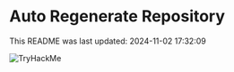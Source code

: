 # Auto Regenerate Repository

This README was last updated: 2024-11-02 17:32:09

 ![TryHackMe](https://tryhackme.com/badge/533634)